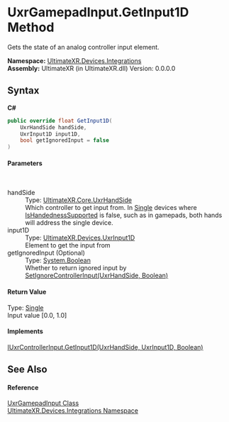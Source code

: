 # UxrGamepadInput.GetInput1D Method 
 

Gets the state of an analog controller input element.

**Namespace:**&nbsp;<a href="N_UltimateXR_Devices_Integrations">UltimateXR.Devices.Integrations</a><br />**Assembly:**&nbsp;UltimateXR (in UltimateXR.dll) Version: 0.0.0.0

## Syntax

**C#**<br />
``` C#
public override float GetInput1D(
	UxrHandSide handSide,
	UxrInput1D input1D,
	bool getIgnoredInput = false
)
```


#### Parameters
&nbsp;<dl><dt>handSide</dt><dd>Type: <a href="T_UltimateXR_Core_UxrHandSide">UltimateXR.Core.UxrHandSide</a><br />Which controller to get input from. In <a href="T_UltimateXR_Devices_UxrControllerSetupType">Single</a> devices where <a href="P_UltimateXR_Devices_IUxrControllerInput_IsHandednessSupported">IsHandednessSupported</a> is false, such as in gamepads, both hands will address the single device.</dd><dt>input1D</dt><dd>Type: <a href="T_UltimateXR_Devices_UxrInput1D">UltimateXR.Devices.UxrInput1D</a><br />Element to get the input from</dd><dt>getIgnoredInput (Optional)</dt><dd>Type: <a href="https://docs.microsoft.com/dotnet/api/system.boolean" target="_blank" rel="noopener noreferrer">System.Boolean</a><br />Whether to return ignored input by <a href="M_UltimateXR_Devices_IUxrControllerInput_SetIgnoreControllerInput">SetIgnoreControllerInput(UxrHandSide, Boolean)</a></dd></dl>

#### Return Value
Type: <a href="https://docs.microsoft.com/dotnet/api/system.single" target="_blank" rel="noopener noreferrer">Single</a><br />Input value [0.0, 1.0]

#### Implements
<a href="M_UltimateXR_Devices_IUxrControllerInput_GetInput1D">IUxrControllerInput.GetInput1D(UxrHandSide, UxrInput1D, Boolean)</a><br />

## See Also


#### Reference
<a href="T_UltimateXR_Devices_Integrations_UxrGamepadInput">UxrGamepadInput Class</a><br /><a href="N_UltimateXR_Devices_Integrations">UltimateXR.Devices.Integrations Namespace</a><br />